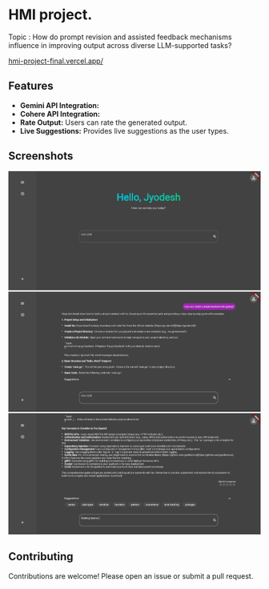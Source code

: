 # HMI project.

Topic : How do prompt revision and assisted feedback mechanisms influence in improving output across diverse LLM-supported tasks?

[hmi-project-final.vercel.app/
](https://hmi-project-final.vercel.app/)

## Features

*   **Gemini API Integration:** 
*   **Cohere API Integration:** 
*   **Rate Output:** Users can rate the generated output.
*   **Live Suggestions:** Provides live suggestions as the user types.

## Screenshots

![Screenshot 1](screenshots/ss1.png)
![Screenshot 2](screenshots/ss2.png)
![Screenshot 3](screenshots/ss3.png)

## Contributing

Contributions are welcome! Please open an issue or submit a pull request.
